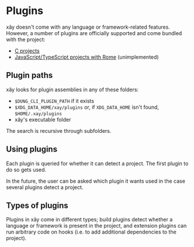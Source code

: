 # Plugins

xây doesn't come with any language or framework-related features. However, a number of plugins are officially
supported and come bundled with the project:

- [C projects](/plugins/c)
- [JavaScript/TypeScript projects with Rome](/plugins/rome) (unimplemented)

## Plugin paths

xây looks for plugin assemblies in any of these folders:

- `$DUNG_CLI_PLUGIN_PATH` if it exists
- `$XDG_DATA_HOME/xay/plugins` or, if `XDG_DATA_HOME` isn't found, `$HOME/.xay/plugins`
- xây's executable folder

The search is recursive through subfolders.

## Using plugins

Each plugin is queried for whether it can detect a project. The first plugin to do so gets used.

In the future, the user can be asked which plugin it wants used in the case several plugins detect a project.

## Types of plugins

Plugins in xây come in different types; build plugins detect whether a language or framework is present in the
project, and extension plugins can run arbitrary code on hooks (i.e. to add additional dependencies to the project).